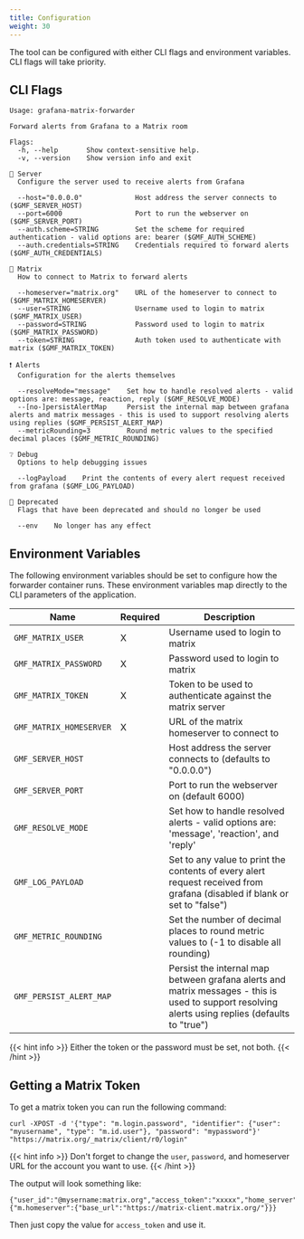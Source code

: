 ```yaml
---
title: Configuration
weight: 30
---
```


The tool can be configured with either CLI flags and environment variables. CLI flags will take priority.

## CLI Flags

```
Usage: grafana-matrix-forwarder

Forward alerts from Grafana to a Matrix room

Flags:
  -h, --help       Show context-sensitive help.
  -v, --version    Show version info and exit

🔌 Server
  Configure the server used to receive alerts from Grafana

  --host="0.0.0.0"             Host address the server connects to ($GMF_SERVER_HOST)
  --port=6000                  Port to run the webserver on ($GMF_SERVER_PORT)
  --auth.scheme=STRING         Set the scheme for required authentication - valid options are: bearer ($GMF_AUTH_SCHEME)
  --auth.credentials=STRING    Credentials required to forward alerts ($GMF_AUTH_CREDENTIALS)

💬 Matrix
  How to connect to Matrix to forward alerts

  --homeserver="matrix.org"    URL of the homeserver to connect to ($GMF_MATRIX_HOMESERVER)
  --user=STRING                Username used to login to matrix ($GMF_MATRIX_USER)
  --password=STRING            Password used to login to matrix ($GMF_MATRIX_PASSWORD)
  --token=STRING               Auth token used to authenticate with matrix ($GMF_MATRIX_TOKEN)

❗ Alerts
  Configuration for the alerts themselves

  --resolveMode="message"    Set how to handle resolved alerts - valid options are: message, reaction, reply ($GMF_RESOLVE_MODE)
  --[no-]persistAlertMap     Persist the internal map between grafana alerts and matrix messages - this is used to support resolving alerts using replies ($GMF_PERSIST_ALERT_MAP)
  --metricRounding=3         Round metric values to the specified decimal places ($GMF_METRIC_ROUNDING)

❔ Debug
  Options to help debugging issues

  --logPayload    Print the contents of every alert request received from grafana ($GMF_LOG_PAYLOAD)

🔻 Deprecated
  Flags that have been deprecated and should no longer be used

  --env    No longer has any effect
``` 

## Environment Variables

The following environment variables should be set to configure how the forwarder container runs.
These environment variables map directly to the CLI parameters of the application.

| Name | Required | Description |
|------|----------|-------------|
| `GMF_MATRIX_USER` | X | Username used to login to matrix |
| `GMF_MATRIX_PASSWORD` | X | Password used to login to matrix |
| `GMF_MATRIX_TOKEN` | X | Token to be used to authenticate against the matrix server |
| `GMF_MATRIX_HOMESERVER` | X | URL of the matrix homeserver to connect to |
| `GMF_SERVER_HOST` | | Host address the server connects to (defaults to "0.0.0.0") |
| `GMF_SERVER_PORT` | | Port to run the webserver on (default 6000) |
| `GMF_RESOLVE_MODE` | | Set how to handle resolved alerts - valid options are: 'message', 'reaction', and 'reply' |
| `GMF_LOG_PAYLOAD` | | Set to any value to print the contents of every alert request received from grafana (disabled if blank or set to "false") |
| `GMF_METRIC_ROUNDING` | | Set the number of decimal places to round metric values to (-1 to disable all rounding) |
| `GMF_PERSIST_ALERT_MAP` | | Persist the internal map between grafana alerts and matrix messages - this is used to support resolving alerts using replies (defaults to "true") |

{{< hint info >}}
Either the token or the password must be set, not both.
{{< /hint >}}

## Getting a Matrix Token

To get a matrix token you can run the following command:

```
curl -XPOST -d '{"type": "m.login.password", "identifier": {"user": "myusername", "type": "m.id.user"}, "password": "mypassword"}' "https://matrix.org/_matrix/client/r0/login"
```

{{< hint info >}}
Don't forget to change the `user`, `password`, and homeserver URL for the account you want to use.
{{< /hint >}}

The output will look something like:

```
{"user_id":"@mysername:matrix.org","access_token":"xxxxx","home_server":"matrix.org","device_id":"something","well_known":{"m.homeserver":{"base_url":"https://matrix-client.matrix.org/"}}}
```

Then just copy the value for `access_token` and use it.
